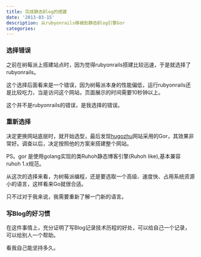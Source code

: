 ```yaml
---
title: 完成静态Blog的搭建
date: '2013-03-15'
description: 从rubyonrails移植到静态Blog引擎Gor
categories:
---
```


### 选择错误

之前在树莓派上搭建站点时，因为觉得rubyonrails搭建比较迅速，于是就选择了rubyonrails。

这个选择后面看来是一个错误，因为树莓派本身的性能偏低，运行rubyonrails还是比较吃力，当是访问这个网站，页面展示的时间需要10秒钟以上。

这个并不是rubyonrails的错误，是我选择的错误。

### 重新选择

决定更换网站底层时，就开始选型，最后发现[hugozhu](http://hugozhu.myalert.info/)网站采用的Gor，其效果非常好。调查以后，决定按照他的方案来搭建整个网站。

PS。gor 是使用golang实现的类Ruhoh静态博客引擎(Ruhoh like),基本兼容ruhoh 1.x规范。

从这次的选择来看，为树莓派编程，还是要选取一个高级、速度快、占用系统资源小的语言，这样看来Go就很合适。

只不过对于我来说，我需要重新了解一门新的语言。


### 写Blog的好习惯

在这件事情上，充分证明了写Blog记录技术历程的好处，可以给自己一个记录，可以给别人一个帮助。

看我自己能坚持多久。